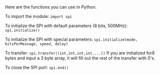 Here are the functions you can use in Python.

To import the module:
`import spi`

To initialize the SPI with default parameters (8 bits, 500MHz):
`spi.initialize()`

To initialize the SPI with special parameters:
`spi.initialize(mode, bitsPerMessage, speed, delay)`

To transfer:
`spi.transfer((int,int,int,int....))`
If you are initialized for8 bytes and input a 3 byte array, it will fill out the rest of the transfer with 0's.

To close the SPI port:
`spi.end()`